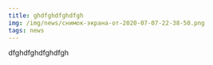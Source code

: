 ```yaml
---
title: ghdfghdfghdfgh
img: /img/news/снимок-экрана-от-2020-07-07-22-38-50.png
tags: news
---
```

dfghdfghdfghdfgh
